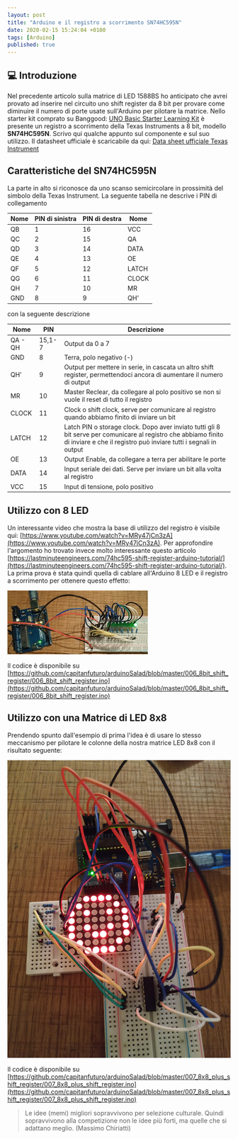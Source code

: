 ```yaml
---
layout: post
title: "Arduino e il registro a scorrimento SN74HC595N"
date: 2020-02-15 15:24:04 +0100
tags: [Arduino]
published: true
---
```


## :computer: Introduzione

Nel precedente articolo sulla matrice di LED 1588BS ho anticipato che avrei provato ad inserire nel circuito uno shift register da 8 bit per provare come diminuire il numero di porte usate sull'Arduino per pilotare la matrice. Nello starter kit comprato su Banggood: [UNO Basic Starter Learning Kit](https://www.banggood.com/UNO-Basic-Starter-Learning-Kit-Upgrade-Version-For-Arduino-p-970714.html?rmmds=myorder&cur_warehouse=CN) è presente un registro a scorrimento della Texas Instruments a 8 bit, modello **SN74HC595N**.
Scrivo qui qualche appunto sul componente e sul suo utilizzo. Il datasheet ufficiale è scaricabile da qui: [Data sheet ufficiale Texas Instrument](http://www.ti.com/lit/ds/symlink/sn74hc595.pdf)

## Caratteristiche del SN74HC595N

La parte in alto si riconosce da uno scanso semicircolare in prossimità del simbolo della Texas Instrument. La seguente tabella ne descrive i PIN di collegamento

| Nome | PIN di sinistra | PIN di destra | Nome  |
| ---- | --------------- | ------------- | ----- |
| QB   | 1               | 16            | VCC   |
| QC   | 2               | 15            | QA    |
| QD   | 3               | 14            | DATA  |
| QE   | 4               | 13            | OE    |
| QF   | 5               | 12            | LATCH |
| QG   | 6               | 11            | CLOCK |
| QH   | 7               | 10            | MR    |
| GND  | 8               | 9             | QH'   |

con la seguente descrizione

| Nome    | PIN    | Descrizione                                                                                                                                                                         |
| ------- | ------ | ----------------------------------------------------------------------------------------------------------------------------------------------------------------------------------- |
| QA - QH | 15,1-7 | Output da 0 a 7                                                                                                                                                                     |
| GND     | 8      | Terra, polo negativo (-)                                                                                                                                                            |
| QH'     | 9      | Output per mettere in serie, in cascata un altro shift register, permettendoci ancora di aumentare il numero di output                                                              |
| MR      | 10     | Master Reclear, da collegare al polo positivo se non si vuole il reset di tutto il registro                                                                                         |
| CLOCK   | 11     | Clock o shift clock, serve per comunicare al registro quando abbiamo finito di inviare un bit                                                                                       |
| LATCH   | 12     | Latch PIN o storage clock. Dopo aver inviato tutti gli 8 bit serve per comunicare al registro che abbiamo finito di inviare e che il registro può inviare tutti i segnali in output |
| OE      | 13     | Output Enable, da collegare a terra per abilitare le porte                                                                                                                          |
| DATA    | 14     | Input seriale dei dati. Serve per inviare un bit alla volta al registro                                                                                                             |
| VCC     | 15     | Input di tensione, polo positivo                                                                                                                                                    |

## Utilizzo con 8 LED

Un interessante video che mostra la base di utilizzo del registro è visibile qui: [https://www.youtube.com/watch?v=MRy47jCn3zA](https://www.youtube.com/watch?v=MRy47jCn3zA).
Per approfondire l'argomento ho trovato invece molto interessante questo articolo [https://lastminuteengineers.com/74hc595-shift-register-arduino-tutorial/](https://lastminuteengineers.com/74hc595-shift-register-arduino-tutorial/).
La prima prova è stata quindi quella di cablare all'Arduino 8 LED e il registro a scorrimento per ottenere questo effetto:

![SN74HC595N](./shift-single-row.gif)

Il codice è disponibile su [https://github.com/capitanfuturo/arduinoSalad/blob/master/006_8bit_shift_register/006_8bit_shift_register.ino](https://github.com/capitanfuturo/arduinoSalad/blob/master/006_8bit_shift_register/006_8bit_shift_register.ino)

## Utilizzo con una Matrice di LED 8x8

Prendendo spunto dall'esempio di prima l'idea è di usare lo stesso meccanismo per pilotare le colonne della nostra matrice LED 8x8 con il risultato seguente:

![SN74HC595N+1588BS](./shift-matrix-led.jpg)

Il codice è disponibile su [https://github.com/capitanfuturo/arduinoSalad/blob/master/007_8x8_plus_shift_register/007_8x8_plus_shift_register.ino](https://github.com/capitanfuturo/arduinoSalad/blob/master/007_8x8_plus_shift_register/007_8x8_plus_shift_register.ino)

> Le idee (memi) migliori sopravvivono per selezione culturale. Quindi sopravvivono alla competizione non le idee più forti, ma quelle che si adattano meglio. (Massimo Chiriatti)
